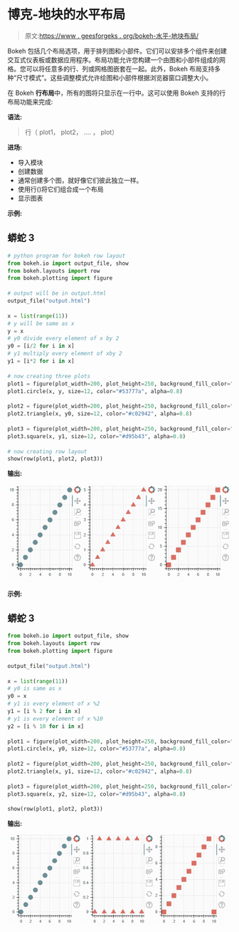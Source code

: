 # 博克-地块的水平布局

> 原文:[https://www . geesforgeks . org/bokeh-水平-地块布局/](https://www.geeksforgeeks.org/bokeh-horizontal-layout-of-plots/)

Bokeh 包括几个布局选项，用于排列图和小部件。它们可以安排多个组件来创建交互式仪表板或数据应用程序。布局功能允许您构建一个由图和小部件组成的网格。您可以将任意多的行、列或网格图嵌套在一起。此外，Bokeh 布局支持多种“尺寸模式”。这些调整模式允许绘图和小部件根据浏览器窗口调整大小。

在 Bokeh **行布局**中，所有的图将只显示在一行中。这可以使用 Bokeh 支持的行布局功能来完成:

**语法:**

> 行（ plot1， plot2， .... ， plot）

**进场:**

*   导入模块
*   创建数据
*   通常创建多个图，就好像它们彼此独立一样。
*   使用行()将它们组合成一个布局
*   显示图表

**示例:**

## 蟒蛇 3

```py
# python program for bokeh row layout
from bokeh.io import output_file, show
from bokeh.layouts import row
from bokeh.plotting import figure

# output will be in output.html
output_file("output.html")

x = list(range(11))
# y will be same as x
y = x
# y0 divide every element of x by 2
y0 = [i/2 for i in x]
# y1 multiply every element of xby 2
y1 = [i*2 for i in x]

# now creating three plots
plot1 = figure(plot_width=200, plot_height=250, background_fill_color="#fafafa")
plot1.circle(x, y, size=12, color="#53777a", alpha=0.8)

plot2 = figure(plot_width=200, plot_height=250, background_fill_color="#fafafa")
plot2.triangle(x, y0, size=12, color="#c02942", alpha=0.8)

plot3 = figure(plot_width=200, plot_height=250, background_fill_color="#fafafa")
plot3.square(x, y1, size=12, color="#d95b43", alpha=0.8)

# now creating row layout
show(row(plot1, plot2, plot3))
```

**输出:**

![](img/2764cbc384dfc0ed6a8bee028ac2a4d1.png)

**示例:**

## 蟒蛇 3

```py
from bokeh.io import output_file, show
from bokeh.layouts import row
from bokeh.plotting import figure

output_file("output.html")

x = list(range(11))
# y0 is same as x
y0 = x
# y1 is every element of x %2
y1 = [i % 2 for i in x]
# y1 is every element of x %10
y2 = [i % 10 for i in x]

plot1 = figure(plot_width=200, plot_height=250, background_fill_color="#fafafa")
plot1.circle(x, y0, size=12, color="#53777a", alpha=0.8)

plot2 = figure(plot_width=200, plot_height=250, background_fill_color="#fafafa")
plot2.triangle(x, y1, size=12, color="#c02942", alpha=0.8)

plot3 = figure(plot_width=200, plot_height=250, background_fill_color="#fafafa")
plot3.square(x, y2, size=12, color="#d95b43", alpha=0.8)

show(row(plot1, plot2, plot3))
```

**输出:**

![](img/1588202ce0048a8a329fe63b47af40b0.png)